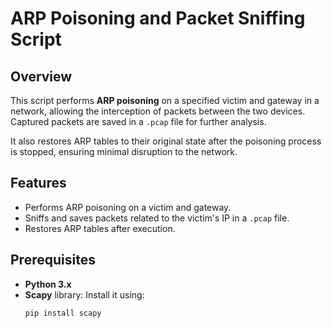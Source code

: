 # ARP Poisoning and Packet Sniffing Script

## Overview
This script performs **ARP poisoning** on a specified victim and gateway in a network, allowing the interception of packets between the two devices. Captured packets are saved in a `.pcap` file for further analysis.

It also restores ARP tables to their original state after the poisoning process is stopped, ensuring minimal disruption to the network.

## Features
- Performs ARP poisoning on a victim and gateway.
- Sniffs and saves packets related to the victim's IP in a `.pcap` file.
- Restores ARP tables after execution.

## Prerequisites
- **Python 3.x**
- **Scapy** library: Install it using:
  ```bash
  pip install scapy
